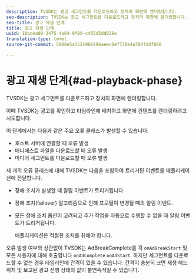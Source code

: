 ```yaml
---
description: TVSDK는 광고 세그먼트를 다운로드하고 장치의 화면에 렌더링합니다.
seo-description: TVSDK는 광고 세그먼트를 다운로드하고 장치의 화면에 렌더링합니다.
seo-title: 광고 재생 단계
title: 광고 재생 단계
uuid: 1bbcea08-3475-4a64-9f89-c455d5dd828e
translation-type: tm+mt
source-git-commit: 5908e5a3521966496aeec0ef730e4a704fddfb68

---
```



# 광고 재생 단계{#ad-playback-phase}

TVSDK는 광고 세그먼트를 다운로드하고 장치의 화면에 렌더링합니다.

이때 TVSDK는 광고를 확인하고 타임라인에 배치하고 화면에 컨텐츠를 렌더링하려고 시도합니다.

이 단계에서는 다음과 같은 주요 오류 클래스가 발생할 수 있습니다.

* 호스트 서버에 연결할 때 오류 발생
* 매니페스트 파일을 다운로드할 때 오류 발생
* 미디어 세그먼트를 다운로드할 때 오류 발생

세 개의 오류 클래스에 대해 TVSDK는 다음을 포함하여 트리거된 이벤트를 애플리케이션에 전달합니다.

* 장애 조치가 발생할 때 알림 이벤트가 트리거됩니다.
* 장애 조치(failover) 알고리즘으로 인해 프로필이 변경될 때의 알림 이벤트.
* 모든 장애 조치 옵션이 고려되고 추가 작업을 자동으로 수행할 수 없을 때 알림 이벤트가 트리거됩니다.

   애플리케이션은 적절한 조치를 취해야 합니다.

오류 발생 여부와 상관없이 TVSDK는 AdBreakComplete를 각 `onAdBreakStart` 및 모든 사용자에 대해 호출합니다 `onAdComplete` `onAdStart`. 하지만 세그먼트를 다운로드할 수 없는 경우 타임라인에 간격이 있을 수 있습니다. 간격이 충분히 크면 재생 헤드 위치 및 보고된 광고 진행 상태의 값이 불연속적일 수 있습니다.

